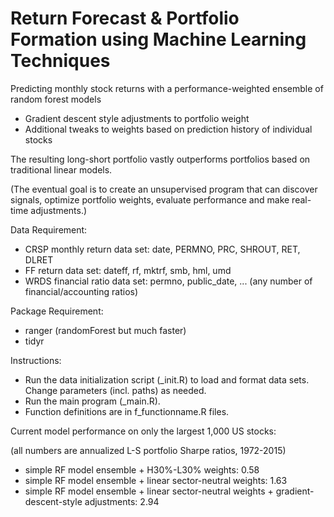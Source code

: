 # Return Forecast & Portfolio Formation using Machine Learning Techniques

Predicting monthly stock returns with a performance-weighted ensemble of random forest models
+ Gradient descent style adjustments to portfolio weight
+ Additional tweaks to weights based on prediction history of individual stocks

The resulting long-short portfolio vastly outperforms portfolios based on traditional linear models.

(The eventual goal is to create an unsupervised program that can discover signals, optimize portfolio weights, evaluate performance and make real-time adjustments.)

Data Requirement:
- CRSP monthly return data set: date, PERMNO, PRC, SHROUT, RET, DLRET
- FF return data set: dateff, rf, mktrf, smb, hml, umd
- WRDS financial ratio data set: permno, public_date, ... (any number of financial/accounting ratios)

Package Requirement:
- ranger (randomForest but much faster)
- tidyr

Instructions:
- Run the data initialization script (_init.R) to load and format data sets. Change parameters (incl. paths) as needed.
- Run the main program (_main.R).
- Function definitions are in f_functionname.R files.

Current model performance on only the largest 1,000 US stocks:

(all numbers are annualized L-S portfolio Sharpe ratios, 1972-2015)
- simple RF model ensemble + H30%-L30% weights:	0.58
- simple RF model ensemble + linear sector-neutral weights: 1.63
- simple RF model ensemble + linear sector-neutral weights + gradient-descent-style adjustments: 2.94

